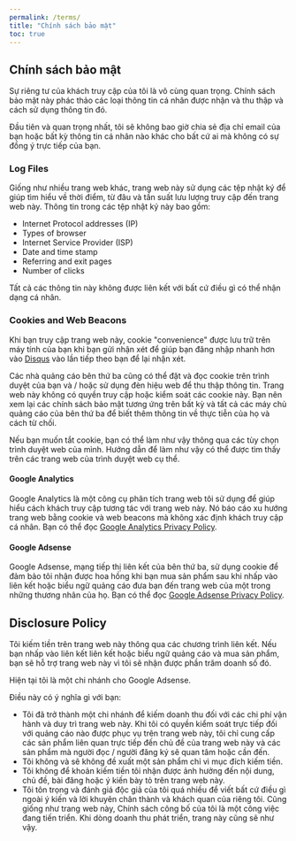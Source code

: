 ```yaml
---
permalink: /terms/
title: "Chính sách bảo mật"
toc: true
---
```


## Chính sách bảo mật

Sự riêng tư của khách truy cập của tôi là vô cùng quan trọng. Chính sách bảo mật này phác thảo các loại thông tin cá nhân được nhận và thu thập và cách sử dụng thông tin đó.

Đầu tiên và quan trọng nhất, tôi sẽ không bao giờ chia sẻ địa chỉ email của bạn hoặc bất kỳ thông tin cá nhân nào khác cho bất cứ ai mà không có sự đồng ý trực tiếp của bạn.

### Log Files

Giống như nhiều trang web khác, trang web này sử dụng các tệp nhật ký để giúp tìm hiểu về thời điểm, từ đâu và tần suất lưu lượng truy cập đến trang web này. Thông tin trong các tệp nhật ký này bao gồm:
* Internet Protocol addresses (IP)
* Types of browser
* Internet Service Provider (ISP)
* Date and time stamp
* Referring and exit pages
* Number of clicks

Tất cả các thông tin này không được liên kết với bất cứ điều gì có thể nhận dạng cá nhân.

### Cookies and Web Beacons


Khi bạn truy cập trang web này, cookie "convenience" được lưu trữ trên máy tính của bạn khi bạn gửi nhận xét để giúp bạn đăng nhập nhanh hơn vào [Disqus](http://disqus.com) vào lần tiếp theo bạn để lại nhận xét.

Các nhà quảng cáo bên thứ ba cũng có thể đặt và đọc cookie trên trình duyệt của bạn và / hoặc sử dụng đèn hiệu web để thu thập thông tin. Trang web này không có quyền truy cập hoặc kiểm soát các cookie này. Bạn nên xem lại các chính sách bảo mật tương ứng trên bất kỳ và tất cả các máy chủ quảng cáo của bên thứ ba để biết thêm thông tin về thực tiễn của họ và cách từ chối.

Nếu bạn muốn tắt cookie, bạn có thể làm như vậy thông qua các tùy chọn trình duyệt web của mình. Hướng dẫn để làm như vậy có thể được tìm thấy trên các trang web của trình duyệt web cụ thể.

#### Google Analytics


Google Analytics là một công cụ phân tích trang web tôi sử dụng để giúp hiểu cách khách truy cập tương tác với trang web này. Nó báo cáo xu hướng trang web bằng cookie và web beacons mà không xác định khách truy cập cá nhân. Bạn có thể đọc [Google Analytics Privacy Policy](http://www.google.com/analytics/learn/privacy.html).

#### Google Adsense


Google Adsense, mạng tiếp thị liên kết của bên thứ ba, sử dụng cookie để đảm bảo tôi nhận được hoa hồng khi bạn mua sản phẩm sau khi nhấp vào liên kết hoặc biểu ngữ quảng cáo đưa bạn đến trang web của một trong những thương nhân của họ. Bạn có thể đọc [Google Adsense Privacy Policy](http://support.google.com/adsense/bin/answer.py?hl=en&answer=48182).

## Disclosure Policy

Tôi kiếm tiền trên trang web này thông qua các chương trình liên kết. Nếu bạn nhấp vào liên kết liên kết hoặc biểu ngữ quảng cáo và mua sản phẩm, bạn sẽ hỗ trợ trang web này vì tôi sẽ nhận được phần trăm doanh số đó.

Hiện tại tôi là một chi nhánh cho Google Adsense.

Điều này có ý nghĩa gì với bạn:

* Tôi đã trở thành một chi nhánh để kiếm doanh thu đối với các chi phí vận hành và duy trì trang web này. Khi tôi có quyền kiểm soát trực tiếp đối với quảng cáo nào được phục vụ trên trang web này, tôi chỉ cung cấp các sản phẩm liên quan trực tiếp đến chủ đề của trang web này và các sản phẩm mà người đọc / người đăng ký sẽ quan tâm hoặc cần đến.
* Tôi không và sẽ không đề xuất một sản phẩm chỉ vì mục đích kiếm tiền.
* Tôi không để khoản kiếm tiền tôi nhận được ảnh hưởng đến nội dung, chủ đề, bài đăng hoặc ý kiến ​​bày tỏ trên trang web này.
* Tôi tôn trọng và đánh giá độc giả của tôi quá nhiều để viết bất cứ điều gì ngoài ý kiến ​​và lời khuyên chân thành và khách quan của riêng tôi.
Cũng giống như trang web này, Chính sách công bố của tôi là một công việc đang tiến triển. Khi dòng doanh thu phát triển, trang này cũng sẽ như vậy.